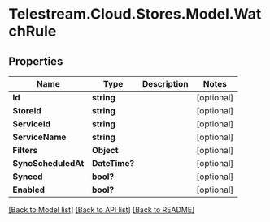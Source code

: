 # Telestream.Cloud.Stores.Model.WatchRule
## Properties

Name | Type | Description | Notes
------------ | ------------- | ------------- | -------------
**Id** | **string** |  | [optional] 
**StoreId** | **string** |  | [optional] 
**ServiceId** | **string** |  | [optional] 
**ServiceName** | **string** |  | [optional] 
**Filters** | **Object** |  | [optional] 
**SyncScheduledAt** | **DateTime?** |  | [optional] 
**Synced** | **bool?** |  | [optional] 
**Enabled** | **bool?** |  | [optional] 

[[Back to Model list]](../README.md#documentation-for-models) [[Back to API list]](../README.md#documentation-for-api-endpoints) [[Back to README]](../README.md)

